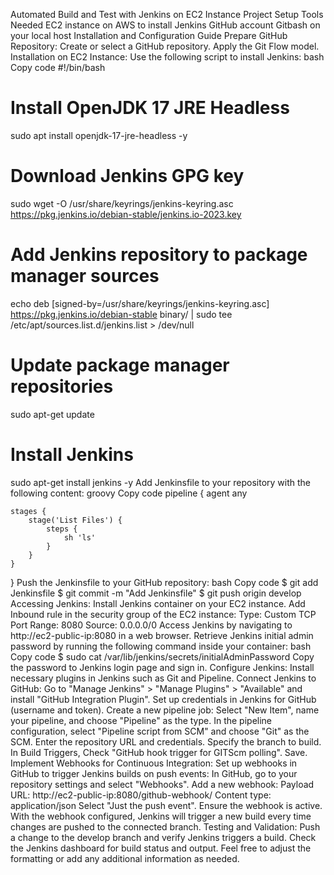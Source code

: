 Automated Build and Test with Jenkins on EC2 Instance
Project Setup
Tools Needed
EC2 instance on AWS to install Jenkins
GitHub account
Gitbash on your local host
Installation and Configuration Guide
Prepare GitHub Repository:
Create or select a GitHub repository.
Apply the Git Flow model.
Installation on EC2 Instance:
Use the following script to install Jenkins:
bash
Copy code
#!/bin/bash

# Install OpenJDK 17 JRE Headless
sudo apt install openjdk-17-jre-headless -y

# Download Jenkins GPG key
sudo wget -O /usr/share/keyrings/jenkins-keyring.asc \
  https://pkg.jenkins.io/debian-stable/jenkins.io-2023.key

# Add Jenkins repository to package manager sources
echo deb [signed-by=/usr/share/keyrings/jenkins-keyring.asc] \
  https://pkg.jenkins.io/debian-stable binary/ | sudo tee \
  /etc/apt/sources.list.d/jenkins.list > /dev/null

# Update package manager repositories
sudo apt-get update

# Install Jenkins
sudo apt-get install jenkins -y
Add Jenkinsfile to your repository with the following content:
groovy
Copy code
pipeline {
    agent any

    stages {
        stage('List Files') {
            steps {                
                sh 'ls'
            }
        }
    }
}
Push the Jenkinsfile to your GitHub repository:
bash
Copy code
$ git add Jenkinsfile
$ git commit -m "Add Jenkinsfile"
$ git push origin develop
Accessing Jenkins:
Install Jenkins container on your EC2 instance.
Add Inbound rule in the security group of the EC2 instance:
Type: Custom TCP
Port Range: 8080
Source: 0.0.0.0/0
Access Jenkins by navigating to http://ec2-public-ip:8080 in a web browser.
Retrieve Jenkins initial admin password by running the following command inside your container:
bash
Copy code
$ sudo cat /var/lib/jenkins/secrets/initialAdminPassword
Copy the password to Jenkins login page and sign in.
Configure Jenkins:
Install necessary plugins in Jenkins such as Git and Pipeline.
Connect Jenkins to GitHub:
Go to "Manage Jenkins" > "Manage Plugins" > "Available" and install "GitHub Integration Plugin".
Set up credentials in Jenkins for GitHub (username and token).
Create a new pipeline job:
Select "New Item", name your pipeline, and choose "Pipeline" as the type.
In the pipeline configuration, select "Pipeline script from SCM" and choose "Git" as the SCM.
Enter the repository URL and credentials.
Specify the branch to build.
In Build Triggers, Check "GitHub hook trigger for GITScm polling".
Save.
Implement Webhooks for Continuous Integration:
Set up webhooks in GitHub to trigger Jenkins builds on push events:
In GitHub, go to your repository settings and select "Webhooks".
Add a new webhook:
Payload URL: http://ec2-public-ip:8080/github-webhook/
Content type: application/json
Select "Just the push event".
Ensure the webhook is active.
With the webhook configured, Jenkins will trigger a new build every time changes are pushed to the connected branch.
Testing and Validation:
Push a change to the develop branch and verify Jenkins triggers a build.
Check the Jenkins dashboard for build status and output.
Feel free to adjust the formatting or add any additional information as needed.






